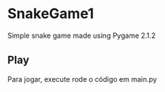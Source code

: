 # SnakeGame1
Simple snake game made using Pygame 2.1.2
## Play
Para jogar, execute rode o código em main.py

